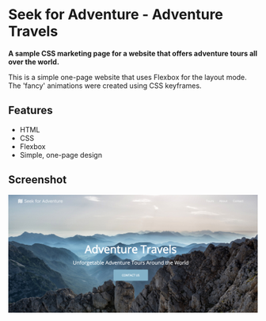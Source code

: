# Seek for Adventure - Adventure Travels

**A sample CSS marketing page for a website that offers adventure tours all over the world.**

This is a simple one-page website that uses Flexbox for the layout mode. The 'fancy'
animations were created using CSS keyframes.

## Features

* HTML
* CSS
* Flexbox
* Simple, one-page design

## Screenshot

![web page screenshot](https://github.com/michellejanosi/adventure-travel/blob/master/screenshot.png "web page screenshot")
